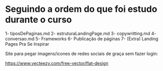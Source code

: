# Seguindo a ordem do que foi estudo durante o curso

1- tiposDePaginas.md
2- estruturaLandingPage.md
3- copywritting.md
4- conversao.md
5- Frameworks
6- Publicação de páginas
7- (Extra) Landing Pages Pra Se Inspirar


Site para pegar imagens/icones de redes sociais de graça sem fazer login:

https://www.vecteezy.com/free-vector/flat-design

